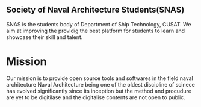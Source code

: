 ## Society of Naval Architecture Students(SNAS)
SNAS is the students body of Department of Ship Technology, CUSAT. We aim at improving the providig the best platform for students to learn and showcase their skill and talent.
# Mission
Our mission is to provide open source tools and softwares in the field naval architecture
Naval Architecture being one of the oldest discipline of scinece has evolved significantly since its inception but the method and procudure are yet to be digitilase and the digitalise contents are not open to public.


<!--

**Here are some ideas to get you started:**

🙋‍♀️ A short introduction - what is your organization all about?
🌈 Contribution guidelines - how can the community get involved?
👩‍💻 Useful resources - where can the community find your docs? Is there anything else the community should know?
🍿 Fun facts - what does your team eat for breakfast?
🧙 Remember, you can do mighty things with the power of [Markdown](https://docs.github.com/github/writing-on-github/getting-started-with-writing-and-formatting-on-github/basic-writing-and-formatting-syntax)
-->
